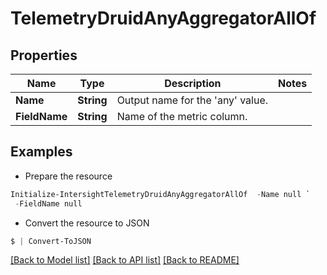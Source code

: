 # TelemetryDruidAnyAggregatorAllOf
## Properties

Name | Type | Description | Notes
------------ | ------------- | ------------- | -------------
**Name** | **String** | Output name for the &#39;any&#39; value. | 
**FieldName** | **String** | Name of the metric column. | 

## Examples

- Prepare the resource
```powershell
Initialize-IntersightTelemetryDruidAnyAggregatorAllOf  -Name null `
 -FieldName null
```

- Convert the resource to JSON
```powershell
$ | Convert-ToJSON
```

[[Back to Model list]](../README.md#documentation-for-models) [[Back to API list]](../README.md#documentation-for-api-endpoints) [[Back to README]](../README.md)


